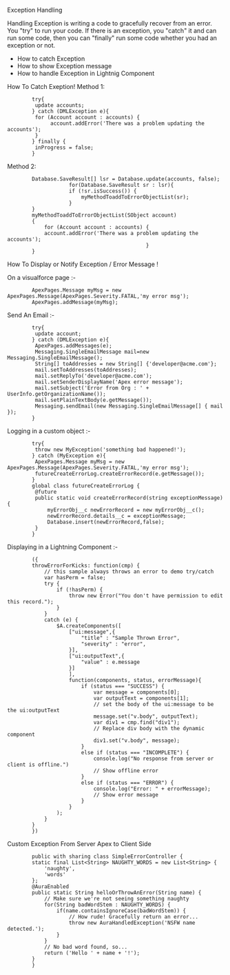 Exception Handling


Handling Exception is writing a code to gracefully recover from an error. 
	You "try" to run your code. If there is an exception, you "catch" it and can run some code, then you can "finally" run some code whether you had an exception or not.

  - How to catch Exception
  - How to show Exception message
  - How to handle Exception in Lightnig Component


 How To Catch Exeption!
 Method 1:
 
			try{
			 update accounts;
			} catch (DMLException e){
			 for (Account account : accounts) {
				  account.addError('There was a problem updating the accounts');
			 }
			} finally {
			 inProgress = false;
			}

 Method 2:
 
			Database.SaveResult[] lsr = Database.update(accounts, false); 
            			for(Database.SaveResult sr : lsr){ 
            			if (!sr.isSuccess()) { 
            				myMethodToaddToErrorObjectList(sr);
            			}
			} 
			myMethodToaddToErrorObjectList(SObject account)
			{
				for (Account account : accounts) {
				account.addError('There was a problem updating the accounts');
												 }		
			}

How To Display or Notify Exception  / Error Message !


 On a visualforce page :-

			ApexPages.Message myMsg = new ApexPages.Message(ApexPages.Severity.FATAL,'my error msg');
			ApexPages.addMessage(myMsg);

 Send An Email :-

			try{
			 update account;
			} catch (DMLException e){
			 ApexPages.addMessages(e);
			 Messaging.SingleEmailMessage mail=new Messaging.SingleEmailMessage();
			 String[] toAddresses = new String[] {'developer@acme.com'};
			 mail.setToAddresses(toAddresses);
			 mail.setReplyTo('developer@acme.com');
			 mail.setSenderDisplayName('Apex error message');
			 mail.setSubject('Error from Org : ' + UserInfo.getOrganizationName());
			 mail.setPlainTextBody(e.getMessage());
			 Messaging.sendEmail(new Messaging.SingleEmailMessage[] { mail });
			}

 Logging in a custom object :-

			try{
			 throw new MyException('something bad happened!');
			} catch (MyException e){
			 ApexPages.Message myMsg = new ApexPages.Message(ApexPages.Severity.FATAL,'my error msg');
			 futureCreateErrorLog.createErrorRecord(e.getMessage());
			}
			global class futureCreateErrorLog {
			 @future
			 public static void createErrorRecord(string exceptionMessage){
				 myErrorObj__c newErrorRecord = new myErrorObj__c();
				 newErrorRecord.details__c = exceptionMessage;
				 Database.insert(newErrorRecord,false);
			 }
			}

 Displaying in a Lightning Component :-

			({
			throwErrorForKicks: function(cmp) {
				// this sample always throws an error to demo try/catch
				var hasPerm = false;
				try {
					if (!hasPerm) {
						throw new Error("You don't have permission to edit this record.");
					}
				}
				catch (e) {
					$A.createComponents([
						["ui:message",{
							"title" : "Sample Thrown Error",
							"severity" : "error",
						}],
						["ui:outputText",{
							"value" : e.message
						}]
						],
						function(components, status, errorMessage){
							if (status === "SUCCESS") {
								var message = components[0];
								var outputText = components[1];
								// set the body of the ui:message to be the ui:outputText
								message.set("v.body", outputText);
								var div1 = cmp.find("div1");
								// Replace div body with the dynamic component
								div1.set("v.body", message);
							}
							else if (status === "INCOMPLETE") {
								console.log("No response from server or client is offline.")
								// Show offline error
							}
							else if (status === "ERROR") {
								console.log("Error: " + errorMessage);
								// Show error message
							}
						}
					);
				}
			}
			})

Custom Exception From Server Apex to Client Side

			public with sharing class SimpleErrorController {
			static final List<String> NAUGHTY_WORDS = new List<String> {
				'naughty',
				'words'
			};
			@AuraEnabled
			public static String helloOrThrowAnError(String name) {
				// Make sure we're not seeing something naughty
				for(String badWordStem : NAUGHTY_WORDS) {
					if(name.containsIgnoreCase(badWordStem)) {
						// How rude! Gracefully return an error...
						throw new AuraHandledException('NSFW name detected.');
					}
				}
				// No bad word found, so...
				return ('Hello ' + name + '!');
			}
			}
